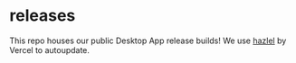# releases

This repo houses our public Desktop App release builds! We use [hazlel](https://github.com/vercel/hazel) by Vercel to autoupdate.
